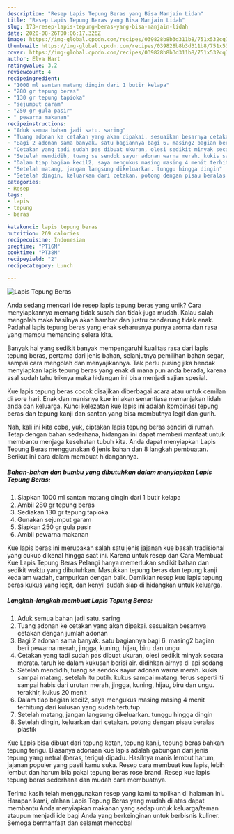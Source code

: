 ```yaml
---
description: "Resep Lapis Tepung Beras yang Bisa Manjain Lidah"
title: "Resep Lapis Tepung Beras yang Bisa Manjain Lidah"
slug: 173-resep-lapis-tepung-beras-yang-bisa-manjain-lidah
date: 2020-08-26T00:06:17.326Z
image: https://img-global.cpcdn.com/recipes/039828b8b3d311b8/751x532cq70/lapis-tepung-beras-foto-resep-utama.jpg
thumbnail: https://img-global.cpcdn.com/recipes/039828b8b3d311b8/751x532cq70/lapis-tepung-beras-foto-resep-utama.jpg
cover: https://img-global.cpcdn.com/recipes/039828b8b3d311b8/751x532cq70/lapis-tepung-beras-foto-resep-utama.jpg
author: Elva Hart
ratingvalue: 3.2
reviewcount: 4
recipeingredient:
- "1000 ml santan matang dingin dari 1 butir kelapa"
- "280 gr tepung beras"
- "130 gr tepung tapioka"
- "sejumput garam"
- "250 gr gula pasir"
- " pewarna makanan"
recipeinstructions:
- "Aduk semua bahan jadi satu. saring"
- "Tuang adonan ke cetakan yang akan dipakai. sesuaikan besarnya cetakan dengan jumlah adonan"
- "Bagi 2 adonan sama banyak. satu bagiannya bagi 6. masing2 bagian beri pewarna merah, jingga, kuning, hijau, biru dan ungu"
- "Cetakan yang tadi sudah pas dibuat ukuran, olesi sedikit minyak secara merata. taruh ke dalam kukusan berisi air. didihkan airnya di api sedang"
- "Setelah mendidih, tuang se sendok sayur adonan warna merah. kukis sampai matang. setelah itu putih. kukus sampai matang. terus seperti iti sampai habis dari urutan merah, jingga, kuning, hijau, biru dan ungu. terakhir, kukus 20 menit"
- "Dalam tiap bagian kecil2, saya mengukus masing masing 4 menit terhitung dari kulusan yang sudah tertutup"
- "Setelah matang, jangan langsung dikeluarkan. tunggu hingga dingin"
- "Setelah dingin, keluarkan dari cetakan. potong dengan pisau beralas plastik"
categories:
- Resep
tags:
- lapis
- tepung
- beras

katakunci: lapis tepung beras 
nutrition: 269 calories
recipecuisine: Indonesian
preptime: "PT16M"
cooktime: "PT38M"
recipeyield: "2"
recipecategory: Lunch

---
```



![Lapis Tepung Beras](https://img-global.cpcdn.com/recipes/039828b8b3d311b8/751x532cq70/lapis-tepung-beras-foto-resep-utama.jpg)

Anda sedang mencari ide resep lapis tepung beras yang unik? Cara menyiapkannya memang tidak susah dan tidak juga mudah. Kalau salah mengolah maka hasilnya akan hambar dan justru cenderung tidak enak. Padahal lapis tepung beras yang enak seharusnya punya aroma dan rasa yang mampu memancing selera kita.

Banyak hal yang sedikit banyak mempengaruhi kualitas rasa dari lapis tepung beras, pertama dari jenis bahan, selanjutnya pemilihan bahan segar, sampai cara mengolah dan menyajikannya. Tak perlu pusing jika hendak menyiapkan lapis tepung beras yang enak di mana pun anda berada, karena asal sudah tahu triknya maka hidangan ini bisa menjadi sajian spesial.

Kue lapis tepung beras cocok disajikan diberbagai acara atau untuk cemilan di sore hari. Enak dan manisnya kue ini akan senantiasa memanjakan lidah anda dan keluarga. Kunci kelezatan kue lapis ini adalah kombinasi tepung beras dan tepung kanji dan santan yang bisa membutnya legit dan gurih.


Nah, kali ini kita coba, yuk, ciptakan lapis tepung beras sendiri di rumah. Tetap dengan bahan sederhana, hidangan ini dapat memberi manfaat untuk membantu menjaga kesehatan tubuh kita. Anda dapat menyiapkan Lapis Tepung Beras menggunakan 6 jenis bahan dan 8 langkah pembuatan. Berikut ini cara dalam membuat hidangannya.

<!--inarticleads1-->

##### Bahan-bahan dan bumbu yang dibutuhkan dalam menyiapkan Lapis Tepung Beras:

1. Siapkan 1000 ml santan matang dingin dari 1 butir kelapa
1. Ambil 280 gr tepung beras
1. Sediakan 130 gr tepung tapioka
1. Gunakan sejumput garam
1. Siapkan 250 gr gula pasir
1. Ambil  pewarna makanan


Kue lapis beras ini merupakan salah satu jenis jajanan kue basah tradisional yang cukup dikenal hingga saat ini. Karena untuk resep dan Cara Membuat Kue Lapis Tepung Beras Pelangi hanya memerlukan sedikit bahan dan sedikit waktu yang dibutuhkan. Masukkan tepung beras dan tepung kanji kedalam wadah, campurkan dengan baik. Demikian resep kue lapis tepung beras kukus yang legit, dan kenyil sudah siap di hidangkan untuk keluarga. 

<!--inarticleads2-->

##### Langkah-langkah membuat Lapis Tepung Beras:

1. Aduk semua bahan jadi satu. saring
1. Tuang adonan ke cetakan yang akan dipakai. sesuaikan besarnya cetakan dengan jumlah adonan
1. Bagi 2 adonan sama banyak. satu bagiannya bagi 6. masing2 bagian beri pewarna merah, jingga, kuning, hijau, biru dan ungu
1. Cetakan yang tadi sudah pas dibuat ukuran, olesi sedikit minyak secara merata. taruh ke dalam kukusan berisi air. didihkan airnya di api sedang
1. Setelah mendidih, tuang se sendok sayur adonan warna merah. kukis sampai matang. setelah itu putih. kukus sampai matang. terus seperti iti sampai habis dari urutan merah, jingga, kuning, hijau, biru dan ungu. terakhir, kukus 20 menit
1. Dalam tiap bagian kecil2, saya mengukus masing masing 4 menit terhitung dari kulusan yang sudah tertutup
1. Setelah matang, jangan langsung dikeluarkan. tunggu hingga dingin
1. Setelah dingin, keluarkan dari cetakan. potong dengan pisau beralas plastik


Kue Lapis bisa dibuat dari tepung ketan, tepung kanji, tepung beras bahkan tepung terigu. Biasanya adonaan kue lapis adalah gabungan dari jenis tepung yang netral (beras, terigu) dipadu. Hasilnya manis lembut harum, jajanan populer yang pasti kamu suka. Resep cara membuat kue lapis, lebih lembut dan harum bila pakai tepung beras rose brand. Resep kue lapis tepung beras sederhana dan mudah cara membuatnya. 

Terima kasih telah menggunakan resep yang kami tampilkan di halaman ini. Harapan kami, olahan Lapis Tepung Beras yang mudah di atas dapat membantu Anda menyiapkan makanan yang sedap untuk keluarga/teman ataupun menjadi ide bagi Anda yang berkeinginan untuk berbisnis kuliner. Semoga bermanfaat dan selamat mencoba!
